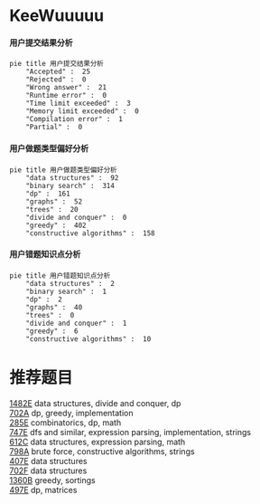 # KeeWuuuuu

<!-- tabs:start -->



#### **用户提交结果分析**

```mermaid
pie title 用户提交结果分析
    "Accepted" :  25
    "Rejected" :  0
    "Wrong answer" :  21
    "Runtime error" :  0
    "Time limit exceeded" :  3
    "Memory limit exceeded" :  0
    "Compilation error" :  1
    "Partial" :  0
```

#### **用户做题类型偏好分析**

```mermaid
pie title 用户做题类型偏好分析
    "data structures" :  92
    "binary search" :  314
    "dp" :  161
    "graphs" :  52
    "trees" :  20
    "divide and conquer" :  0
    "greedy" :  402
    "constructive algorithms" :  158
```
#### **用户错题知识点分析**

```mermaid
pie title 用户错题知识点分析
    "data structures" :  2
    "binary search" :  1
    "dp" :  2
    "graphs" :  40
    "trees" :  0
    "divide and conquer" :  1
    "greedy" :  6
    "constructive algorithms" :  10
```



<!-- tabs:end -->
# 推荐题目
[1482E](https://codeforces.com/contest/1482/problem/E)		data structures,
                        divide and conquer,
                        dp		  
[702A](https://codeforces.com/contest/702/problem/A)		dp,
                        greedy,
                        implementation		  
[285E](https://codeforces.com/contest/285/problem/E)		combinatorics,
                        dp,
                        math		  
[747E](https://codeforces.com/contest/747/problem/E)		dfs and similar,
                        expression parsing,
                        implementation,
                        strings		  
[612C](https://codeforces.com/contest/612/problem/C)		data structures,
                        expression parsing,
                        math		  
[798A](https://codeforces.com/contest/798/problem/A)		brute force,
                        constructive algorithms,
                        strings		  
[407E](https://codeforces.com/contest/407/problem/E)		data structures		  
[702F](https://codeforces.com/contest/702/problem/F)		data structures		  
[1360B](https://codeforces.com/contest/1360/problem/B)		greedy,
                        sortings		  
[497E](https://codeforces.com/contest/497/problem/E)		dp,
                        matrices		  
